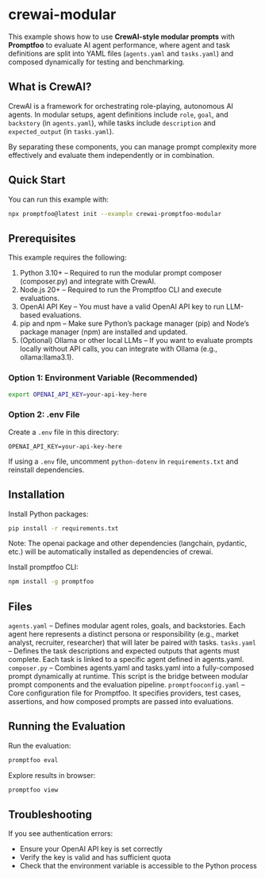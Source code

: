 # crewai-modular

This example shows how to use **CrewAI-style modular prompts** with **Promptfoo** to evaluate AI agent performance, where agent and task definitions are split into YAML files (`agents.yaml` and `tasks.yaml`) and composed dynamically for testing and benchmarking.

## What is CrewAI?

CrewAI is a framework for orchestrating role-playing, autonomous AI agents. In modular setups, agent definitions include `role`, `goal`, and `backstory` (in `agents.yaml`), while tasks include `description` and `expected_output` (in `tasks.yaml`).

By separating these components, you can manage prompt complexity more effectively and evaluate them independently or in combination.

## Quick Start

You can run this example with:

```bash
npx promptfoo@latest init --example crewai-promptfoo-modular
```

## Prerequisites

This example requires the following:

1. Python 3.10+ – Required to run the modular prompt composer (composer.py) and integrate with CrewAI.
2. Node.js 20+ – Required to run the Promptfoo CLI and execute evaluations.
3. OpenAI API Key – You must have a valid OpenAI API key to run LLM-based evaluations.
4. pip and npm – Make sure Python’s package manager (pip) and Node’s package manager (npm) are installed and updated.
5. (Optional) Ollama or other local LLMs – If you want to evaluate prompts locally without API calls, you can integrate with Ollama (e.g., ollama:llama3.1).

### Option 1: Environment Variable (Recommended)

```bash
export OPENAI_API_KEY=your-api-key-here
```

### Option 2: .env File

Create a `.env` file in this directory:

```dotenv
OPENAI_API_KEY=your-api-key-here
```

If using a `.env` file, uncomment `python-dotenv` in `requirements.txt` and reinstall dependencies.

## Installation

Install Python packages:

```bash
pip install -r requirements.txt
```

Note: The openai package and other dependencies (langchain, pydantic, etc.) will be automatically installed as dependencies of crewai.

Install promptfoo CLI:

```bash
npm install -g promptfoo
```

## Files

`agents.yaml` – Defines modular agent roles, goals, and backstories. Each agent here represents a distinct persona or responsibility (e.g., market analyst, recruiter, researcher) that will later be paired with tasks.
`tasks.yaml` – Defines the task descriptions and expected outputs that agents must complete. Each task is linked to a specific agent defined in agents.yaml.
`composer.py` – Combines agents.yaml and tasks.yaml into a fully-composed prompt dynamically at runtime. This script is the bridge between modular prompt components and the evaluation pipeline.
`promptfooconfig.yaml` – Core configuration file for Promptfoo. It specifies providers, test cases, assertions, and how composed prompts are passed into evaluations.

## Running the Evaluation

Run the evaluation:

```bash
promptfoo eval
```

Explore results in browser:

```bash
promptfoo view
```

## Troubleshooting

If you see authentication errors:

- Ensure your OpenAI API key is set correctly
- Verify the key is valid and has sufficient quota
- Check that the environment variable is accessible to the Python process
